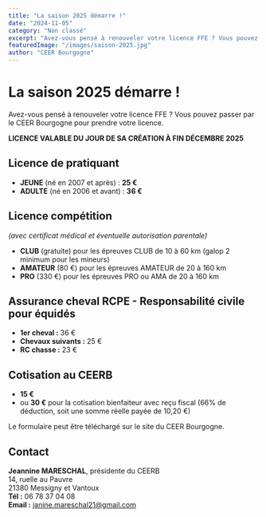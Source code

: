 ```yaml
---
title: "La saison 2025 démarre !"
date: "2024-11-05"
category: "Non classé"
excerpt: "Avez-vous pensé à renouveler votre licence FFE ? Vous pouvez passer par le CEER Bourgogne pour prendre votre licence."
featuredImage: "/images/saison-2025.jpg"
author: "CEER Bourgogne"
---
```


# La saison 2025 démarre !

Avez-vous pensé à renouveler votre licence FFE ? Vous pouvez passer par le CEER Bourgogne pour prendre votre licence.

**LICENCE VALABLE DU JOUR DE SA CRÉATION À FIN DÉCEMBRE 2025**

## Licence de pratiquant

- **JEUNE** (né en 2007 et après) : **25 €**
- **ADULTE** (né en 2006 et avant) : **36 €**

## Licence compétition 
*(avec certificat médical et éventuelle autorisation parentale)*

- **CLUB** (gratuite) pour les épreuves CLUB de 10 à 60 km (galop 2 minimum pour les mineurs)
- **AMATEUR** (80 €) pour les épreuves AMATEUR de 20 à 160 km
- **PRO** (330 €) pour les épreuves PRO ou AMA de 20 à 160 km

## Assurance cheval RCPE - Responsabilité civile pour équidés

- **1er cheval :** 36 €
- **Chevaux suivants :** 25 €
- **RC chasse :** 23 €

## Cotisation au CEERB

- **15 €**
- ou **30 €** pour la cotisation bienfaiteur avec reçu fiscal (66% de déduction, soit une somme réelle payée de 10,20 €)

Le formulaire peut être téléchargé sur le site du CEER Bourgogne.

## Contact

**Jeannine MARESCHAL**, présidente du CEERB  
14, ruelle au Pauvre  
21380 Messigny et Vantoux  
**Tél :** 06 78 37 04 08  
**Email :** janine.mareschal21@gmail.com 
